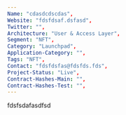 ```yaml
--- 
Name: "cdasdcdscdas", 
Website: "fdsfdsaf.dsfasd", 
Twitter: "",
Architecture: "User & Access Layer",
Segment: "NFT",
Category: "Launchpad",
Application-Category: "",
Tags: "NFT",
Contact: "fdsfdsfas@fdsfds.fds",
Project-Status: "Live",
Contract-Hashes-Main: "",
Contract-Hashes-Test: "",
--- 
```

<!--lang:en--> 
fdsfsdafasdfsd
<!--lang:es--] 

<!--lang:de--] 

<!--lang:fr--] 

<!--lang:pl--] 

<!--lang:uk--] 

[!--lang:*--> 